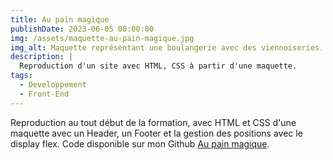 ```yaml
---
title: Au pain magique
publishDate: 2023-06-05 00:00:00
img: /assets/maquette-au-pain-magique.jpg
img_alt: Maquette représentant une boulangerie avec des viennoiseries.
description: |
  Reproduction d'un site avec HTML, CSS à partir d'une maquette.
tags:
  - Developpement
  - Front-End
---
```


Reproduction au tout début de la formation, avec HTML et CSS d'une maquette avec un Header, un Footer et la gestion des positions avec le display flex. Code disponible sur mon Github <a href="https://github.com/Francismant/Au-pain-magique">Au pain magique</a>.